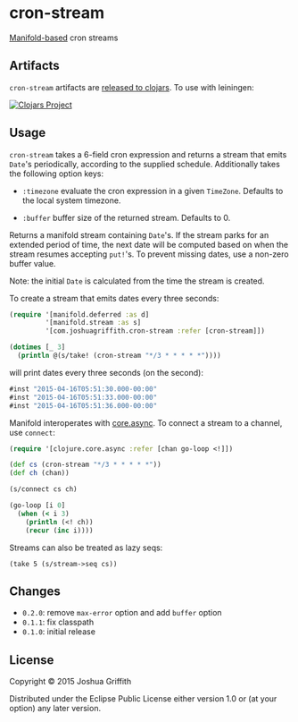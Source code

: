 # cron-stream

[Manifold-based](https://github.com/ztellman/manifold) cron streams

## Artifacts

`cron-stream` artifacts are
[released to clojars](https://clojars.org/com.joshuagriffith/cron-stream). To
use with leiningen:

[![Clojars Project](http://clojars.org/com.joshuagriffith/cron-stream/latest-version.svg)](http://clojars.org/com.joshuagriffith/cron-stream)

## Usage

`cron-stream` takes a 6-field cron expression and returns a stream
that emits `Date`'s periodically, according to the supplied
schedule. Additionally takes the following option keys:

  - `:timezone` evaluate the cron expression in a given
    `TimeZone`. Defaults to the local system timezone.
  
  - `:buffer` buffer size of the returned stream. Defaults to 0.

Returns a manifold stream containing `Date`'s. If the stream parks for
an extended period of time, the next date will be computed based on
when the stream resumes accepting `put!`'s. To prevent missing dates,
use a non-zero buffer value.

Note: the initial `Date` is calculated from the time the stream is
created.

To create a stream that emits dates every three seconds:

```clj
(require '[manifold.deferred :as d]
         '[manifold.stream :as s]
         '[com.joshuagriffith.cron-stream :refer [cron-stream]])

(dotimes [_ 3]
  (println @(s/take! (cron-stream "*/3 * * * * *"))))
```

will print dates every three seconds (on the second):

```clj
#inst "2015-04-16T05:51:30.000-00:00"
#inst "2015-04-16T05:51:33.000-00:00"
#inst "2015-04-16T05:51:36.000-00:00"
```

Manifold interoperates with
[core.async](https://github.com/clojure/core.async). To connect a
stream to a channel, use `connect`:

```clj
(require '[clojure.core.async :refer [chan go-loop <!]])

(def cs (cron-stream "*/3 * * * * *"))
(def ch (chan))

(s/connect cs ch)

(go-loop [i 0]
  (when (< i 3)
    (println (<! ch))
    (recur (inc i))))
```

Streams can also be treated as lazy seqs:

```
(take 5 (s/stream->seq cs))
```

## Changes

- `0.2.0`: remove `max-error` option and add `buffer` option
- `0.1.1`: fix classpath
- `0.1.0`: initial release

## License

Copyright © 2015 Joshua Griffith

Distributed under the Eclipse Public License either version 1.0 or (at
your option) any later version.
